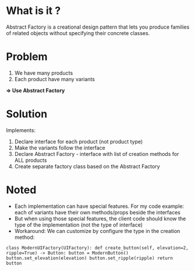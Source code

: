 # What is it ?
Abstract Factory is a creational design pattern that lets you produce families of related objects without specifying their concrete classes.

# Problem
1. We have many products
2. Each product have many variants

**=> Use Abstract Factory**

# Solution
Implements:

1. Declare interface for each product (not product type)
2. Make the variants follow the interface
3. Declare Abstract Factory - interface with list of creation methods for ALL products
4. Create separate factory class based on the Abstract Factory

# Noted
- Each implementation can have special features. For my code example: each of variants have their own methods/props beside the interfaces
- But when using those special features, the client code should know the type of the implementation (not the type of interface)
- Workaround: We can customize by configure the type in the creation method:

`class ModernUIFactory(UIFactory):
    def create_button(self, elevation=2, ripple=True) -> Button:
        button = ModernButton()
        button.set_elevation(elevation)
        button.set_ripple(ripple)
        return button
`




